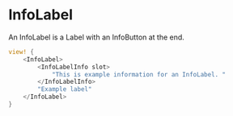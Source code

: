 # InfoLabel

An InfoLabel is a Label with an InfoButton at the end.

```rust demo
view! {
    <InfoLabel>
        <InfoLabelInfo slot>
            "This is example information for an InfoLabel. "
        </InfoLabelInfo>
        "Example label"
    </InfoLabel>
}
```
